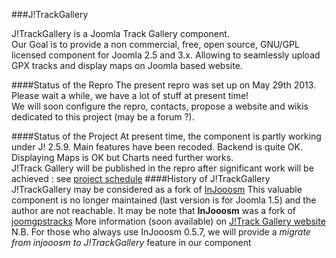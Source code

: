 ###J!TrackGallery

J!TrackGallery is a Joomla Track Gallery component.  
Our Goal is to provide a non commercial, free, open source, GNU/GPL licensed component for Joomla 2.5 and 3.x. 
Allowing to seamlessly upload GPX tracks and display maps on Joomla based website.

####Status of the Repro
The present repro was set up on May 29th 2013.   
Please wait a while, we have a lot of stuff at present time!  
We will soon configure the repro, contacts, propose a website and wikis dedicated to this project (may be a forum ?).

####Status of the Project
At present time, the component is partly working under J! 2.5.9. Main features have been recoded. 
Backend is quite OK. Displaying Maps is OK but Charts need further works.  
J!Track Gallery will be published in the repro after significant work will be achieved : see [project schedule](https://github.com/ChristopheSeg/J-TrackGallery/wiki/project-schedule)
####History of J!TrackGallery
J!TrackGallery may be considered as a fork of [InJooosm](http://injooosm.sourceforge.net/)
This valuable component is no longer maintained (last version is for Joomla 1.5) and the author are not reachable. 
It may be note that **InJooosm** was a fork of [joomgpstracks](http://www.joomlaos.de/Joomla_CMS_Downloads/Joomla_Komponenten/JoomGPSTracks.html)
More information (soon available) on [J!Track Gallery website](http://jtrackgallery.net/)
N.B. For those who always use InJooosm 0.5.7, we will provide a *migrate from injooosm to J!TrackGallery* feature in our component

